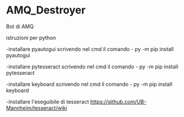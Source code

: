 # AMQ_Destroyer

Bot di AMQ

istruzioni per python

-installare pyautogui scrivendo nel cmd il comando
      - py -m pip install pyautogui

-installare pytesseract scrivendo nel cmd il comando
      - py -m pip install pytesseract

-installare keyboard scrivendo nel cmd il comando
      - py -m pip install keyboard

-installare l'eseguibile di tesseract
      https://github.com/UB-Mannheim/tesseract/wiki
